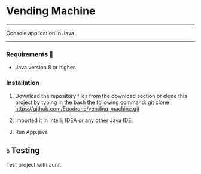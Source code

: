  # Vending Machine 
____________

Console application in Java 
____________

### Requirements 🔧
* Java version 8 or higher.

### Installation 

1) Download the repository files from the download section or clone this project by typing in the bash the following command:
    git clone https://github.com/Egodrone/vending_machine.git

2) Imported it in Intellij IDEA or any other Java IDE.

3) Run App.java


## :droplet: Testing
Test project with Junit